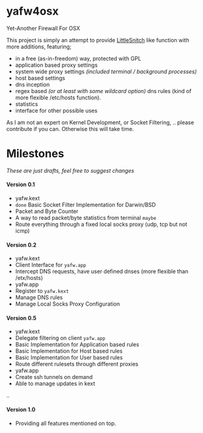 yafw4osx
========

Yet-Another Firewall For OSX

This project is simply an attempt to provide [LittleSnitch](http://www.obdev.at/products/littlesnitch/index.html) like function with more additions, featuring;
 - in a free (as-in-freedom) way, protected with GPL
 - application based proxy settings
 - system wide proxy settings *(included terminal / background processes)*
 - host based settings
 - dns inception
  - regex based *(or at least with some wildcard option)* dns rules (kind of more flexible /etc/hosts function).
 - statistics
 - interface for other possible uses

As I am not an expert on Kernel Development, or Socket Filtering, .. please contribute if you can. Otherwise this will take time.

Milestones
==========
*These are just drafts, feel free to suggest changes*

#### Version 0.1
 - yafw.kext
  - `done` Basic Socket Filter Implementation for Darwin/BSD
  - Packet and Byte Counter
  - A way to read packet/byte statistics from terminal `maybe`
  - Route everything through a fixed local socks proxy (udp, tcp but not icmp)

#### Version 0.2
 - yafw.kext
  - Client Interface for `yafw.app`
  - Intercept DNS requests, have user defined dnses (more flexible than /etx/hosts)
 - yafw.app
  - Register to `yafw.kext`
  - Manage DNS rules
  - Manage Local Socks Proxy Configuration

#### Version 0.5
 - yafw.kext
  - Delegate filtering on client `yafw.app`
  - Basic Implementation for Application based rules
  - Basic Implementation for Host based rules
  - Basic Implementation for User based rules
  - Route different rulesets through different proxies
 - yafw.app
  - Create ssh tunnels on demand
  - Able to manage updates in kext


 ..
 

#### Version 1.0
 - Providing all features mentioned on top.

